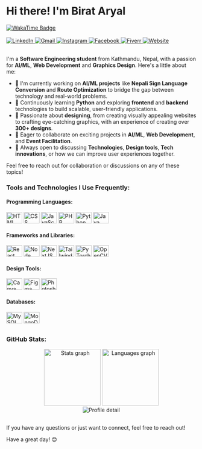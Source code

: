 # Hi there! I'm Birat Aryal

<!-- Social Badges. -->
<div align="left">
  <!-- WakaTime Badge -->
  <a href="https://wakatime.com/@64ad96f2-8815-4a1c-8606-e3155e039cce" target="_blank">
    <img
      src="https://wakatime.com/badge/user/64ad96f2-8815-4a1c-8606-e3155e039cce.svg"
      alt="WakaTime Badge"
    />
  </a>

  <!-- ProfileView Badge...
  <img
    src="https://komarev.com/ghpvc/?username=aryalbirat&style=flat-square&color=blue"
    alt="Profile Views"
  /> -->
</div>
<br>

<!-- Some Social Media Icons... -->
<div align="left">
  <a href="https://www.linkedin.com/in/aryalbirat/" target="_blank">
    <img
      src="https://img.shields.io/badge/LinkedIn-0077B5?style=for-the-badge&logo=linkedin&logoColor=white"
      alt="LinkedIn"
    />
  </a>
  <a href="mailto:mailbirataryal@gmail.com" target="_blank">
    <img
      src="https://img.shields.io/badge/Email-EA4335?style=for-the-badge&logo=gmail&logoColor=white"
      alt="Gmail"
    />
  </a>
  <a href="https://www.instagram.com/birataryal_/" target="_blank">
    <img
      src="https://img.shields.io/badge/Instagram-E4405F?style=for-the-badge&logo=instagram&logoColor=white"
      alt="Instagram"
    />
  </a>
  <a href="https://www.facebook.com/aryalbiratt" target="_blank">
    <img
      src="https://img.shields.io/badge/Facebook-1877F2?style=for-the-badge&logo=facebook&logoColor=white"
      alt="Facebook"
    />
  </a>
  <a href="https://www.fiverr.com" target="_blank">
    <img
      src="https://img.shields.io/badge/Fiverr-1DBF73?style=for-the-badge&logo=fiverr&logoColor=white"
      alt="Fiverr"
    />
  </a>
  <a href="https://aryalbirat.com.np" target="_blank">
    <img
      src="https://img.shields.io/badge/Website-7F167F?style=for-the-badge&logo=google-chrome&logoColor=white"
      alt="Website"
    />
  </a>
</div>

<br/>



I'm a **Software Engineering student** from Kathmandu, Nepal, with a passion for **AI/ML**, **Web Development** and **Graphics Design**. Here's a little about me:

- 🤖 I'm currently working on **AI/ML projects** like **Nepali Sign Language Conversion** and **Route Optimization** to bridge the gap between technology and real-world problems.
- 🌱 Continuously learning **Python** and exploring **frontend** and **backend** technologies to build scalable, user-friendly applications.
- 🎨 Passionate about **designing**, from creating visually appealing websites to crafting eye-catching graphics, with an experience of creating over **300+ designs**.
- 🚀 Eager to collaborate on exciting projects in **AI/ML**, **Web Development**, and **Event Facilitation**.
- 💬 Always open to discussing **Technologies**, **Design tools**, **Tech innovations**, or how we can improve user experiences together.

Feel free to reach out for collaboration or discussions on any of these topics!

### Tools and Technologies I Use Frequently:

#### **Programming Languages:**
<div>
  <img
    height="30"
    width="42"
    alt="HTML logo"
    src="https://cdn.jsdelivr.net/gh/devicons/devicon/icons/html5/html5-original.svg"
  />
  <img
    height="30"
    width="42"
    alt="CSS logo"
    src="https://cdn.jsdelivr.net/gh/devicons/devicon/icons/css3/css3-original.svg"
  />
  <img
    height="30"
    width="42"
    alt="JavaScript logo"
    src="https://cdn.jsdelivr.net/gh/devicons/devicon/icons/javascript/javascript-original.svg"
  />
  <img
    height="30"
    width="42"
    alt="PHP logo"
    src="https://cdn.jsdelivr.net/gh/devicons/devicon/icons/php/php-original.svg"
  />
  <img
    height="30"
    width="42"
    alt="Python logo"
    src="https://cdn.jsdelivr.net/gh/devicons/devicon/icons/python/python-original.svg"
  />
  <img
    height="30"
    width="42"
    alt="Java logo"
    src="https://cdn.jsdelivr.net/gh/devicons/devicon/icons/java/java-original.svg"
  />
</div>

#### **Frameworks and Libraries:**
<div>
  <img
    height="30"
    width="42"
    alt="React logo"
    src="https://cdn.jsdelivr.net/gh/devicons/devicon/icons/react/react-original.svg"
  />
  <img
    height="30"
    width="42"
    alt="Node logo"
    src="https://cdn.jsdelivr.net/gh/devicons/devicon/icons/nodejs/nodejs-original.svg"
  />
  <img
    height="30"
    width="42"
    alt="NextJS logo"
    src="https://cdn.jsdelivr.net/gh/devicons/devicon/icons/nextjs/nextjs-original.svg"
  />
  <img
    height="30"
    width="42"
    alt="TailwindCSS logo"
    src="https://upload.wikimedia.org/wikipedia/commons/d/d5/Tailwind_CSS_Logo.svg"
  />
  <img
    height="30"
    width="42"
    alt="PyTorch logo"
    src="https://cdn.jsdelivr.net/gh/devicons/devicon/icons/pytorch/pytorch-original.svg"
  />
  <img
    height="30"
    width="42"
    alt="OpenCV logo"
    src="https://cdn.jsdelivr.net/gh/devicons/devicon/icons/opencv/opencv-original.svg"
  />
</div>

#### **Design Tools:**
<div>
  <img
    height="30"
    width="42"
    alt="Canva logo"
    src="https://cdn.jsdelivr.net/gh/devicons/devicon/icons/canva/canva-original.svg"
  />
  <img
    height="30"
    width="42"
    alt="Figma logo"
    src="https://cdn.jsdelivr.net/gh/devicons/devicon/icons/figma/figma-original.svg"
  />
  <img
    height="30"
    width="42"
    alt="Photoshop logo"
    src="https://upload.wikimedia.org/wikipedia/commons/a/af/Adobe_Photoshop_CC_icon.svg"
  />
</div>

#### **Databases:**
<div>
  <img
    height="30"
    width="42"
    alt="MySQL logo"
    src="https://cdn.jsdelivr.net/gh/devicons/devicon/icons/mysql/mysql-original.svg"
  />
  <img
    height="30"
    width="42"
    alt="MongoDB logo"
    src="https://cdn.jsdelivr.net/gh/devicons/devicon/icons/mongodb/mongodb-original.svg"
  />
</div>

##

### GitHub Stats:

<!-- GitHub stats -->
<div align="center">
  <div>
    <img
      height="150"
      alt="Stats graph"
      src="https://github-readme-stats.vercel.app/api?username=aryalbirat&hide_title=false&hide_rank=false&show_icons=true&include_all_commits=true&count_private=true&disable_animations=false&theme=dark&locale=en&hide_border=false"
    />
    <img
      height="150"
      alt="Languages graph"
      src="https://github-readme-stats.vercel.app/api/top-langs?username=aryalbirat&locale=en&hide_title=false&layout=compact&card_width=320&langs_count=5&theme=dark&hide_border=false"
    />
  </div>
  <img
    src="http://github-profile-summary-cards.vercel.app/api/cards/profile-details?username=aryalbirat&theme=dark"
    alt="Profile detail"
  />
  <!--
  <img
    src="https://raw.githubusercontent.com/aryalbirat/aryalbirat/output/snake/snake.svg"
    alt="Snake animation"
  />
  -->
</div>

##

If you have any questions or just want to connect, feel free to reach out!

Have a great day! 😊
